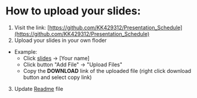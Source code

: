 # How to upload your slides:
1. Visit the link: [https://github.com/KK429312/Presentation_Schedule](https://github.com/KK429312/Presentation_Schedule)
2. Upload your slides in your own floder
  - Example:
    - Click [slides](https://github.com/KK429312/Presentation_Schedule/tree/main/slides) -> [Your name]
    - Click button "Add File" -> "Upload Files"
    - Copy the **DOWNLOAD** link of the uploaded file (right click download button and select copy link)
3. Update [Readme](https://github.com/KK429312/Presentation_Schedule/blob/main/README.md) file  
